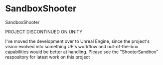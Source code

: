 # SandboxShooter
 SandboxShooter

PROJECT DISCONTINUED ON UNITY

I've moved the development over to Unreal Engine, since the project's vision evolved into something UE's workflow and out-of-the-box capabilities would be better at handling. Please see the "ShooterSandbox" respository for latest work on this project
